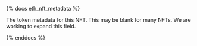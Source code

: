 {% docs eth_nft_metadata %}

The token metadata for this NFT. This may be blank for many NFTs. We are working to expand this field. 

{% enddocs %}